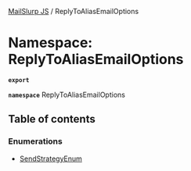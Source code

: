 [MailSlurp JS](../README.md) / ReplyToAliasEmailOptions

# Namespace: ReplyToAliasEmailOptions

**`export`**

**`namespace`** ReplyToAliasEmailOptions

## Table of contents

### Enumerations

- [SendStrategyEnum](../enums/ReplyToAliasEmailOptions.SendStrategyEnum.md)
